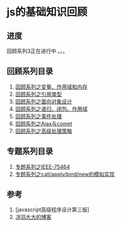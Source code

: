 # js的基础知识回顾

## 进度

回顾系列3正在进行中 。。。

## 回顾系列目录

1. [回顾系列之变量、作用域和内存](https://github.com/xuweikang/jsBasicReview/issues/1)
2. [回顾系列之引用类型](https://github.com/xuweikang/jsBasicReview/issues/2)
3. [回顾系列之面向对象设计](https://github.com/xuweikang/jsBasicReview/issues/3)
4. [回顾系列之递归、闭包、作用域](https://github.com/xuweikang/jsBasicReview/issues/4)
5. [回顾系列之事件处理](https://github.com/xuweikang/jsBasicReview/issues/1)
6. [回顾系列之Ajax与comet]()
7. [回顾系列之高级处理策略]()

## 专题系列目录
1. [专题系列之IEEE-75464]()
2. [专题系列之call/apply/bind/new的模拟实现]()

## 参考

1. [javascript高级程序设计第三版]
2. [冴羽大大的博客](https://github.com/mqyqingfeng/Blog)

 
